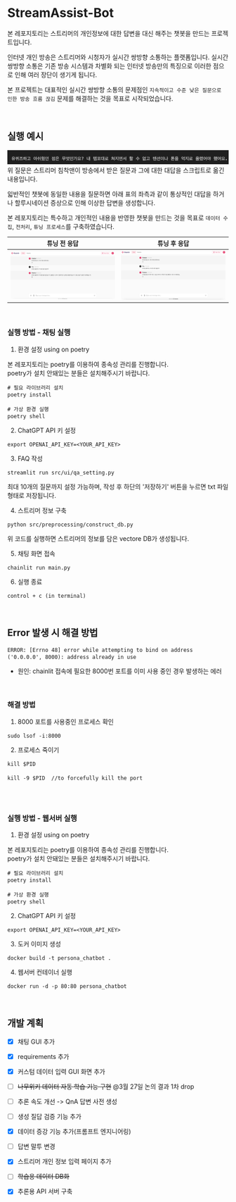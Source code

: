# StreamAssist-Bot


본 레포지토리는 스트리머의 개인정보에 대한 답변을 대신 해주는 챗봇을 만드는 프로젝트입니다. 

인터넷 개인 방송은 스트리머와 시청자가 실시간 쌍방향 소통하는 플랫폼입니다. 실시간 쌍방향 소통은 기존 방송 시스템과 차별화 되는 인터넷 방송만의 특징으로 이러한 점으로 인해 여러 장단이 생기게 됩니다. 

본 프로젝트는 대표적인 실시간 쌍방향 소통의 문제점인 `지속적이고 수준 낮은 질문으로 인한 방송 흐름 끊김` 문제를 해결하는 것을 목표로 시작되었습니다. 

<br>

## 실행 예시 
![qa](assets/qa.png)
위 질문은 스트리머 침착맨이 방송에서 받은 질문과 그에 대한 대답을 스크립트로 옮긴 내용입니다. 

읿반적인 챗봇에 동일한 내용을 질문하면 아래 표의 좌측과 같이 통상적인 대답을 하거나 할루시네이션 증상으로 인해 이상한 답변을 생성합니다. 

본 레포지토리는 특수하고 개인적인 내용을 반영한 챗봇을 만드는 것을 목표로 `데이터 수집`, `전처리`, `튜닝 프로세스`를 구축하였습니다. 


|튜닝 전 응답|튜닝 후 응답| 
|---|---|
|![before_tuning](assets/before_tuning.png)|![after_tuning](assets/after_tuning.png)|

<br>

### 실행 방법 - 채팅 실행 
1. 환경 설정 using on poetry

본 레포지토리는 poetry를 이용하여 종속성 관리를 진행합니다.    
poetry가 설치 안돼있는 분들은 설치해주시기 바랍니다. 
```
# 필요 라이브러리 설치 
poetry install 

# 가상 환경 실행 
poetry shell
```

2. ChatGPT API 키 설정 
```
export OPENAI_API_KEY=<YOUR_API_KEY>
```


3. FAQ 작성 
```
streamlit run src/ui/qa_setting.py
```
최대 10개의 질문까지 설정 가능하며, 작성 후 하단의 '저장하기' 버튼을 누르면 txt 파일 형태로 저장됩니다. 


4. 스트리머 정보 구축 
```
python src/preprocessing/construct_db.py
```

위 코드를 실행하면 스트리머의 정보를 담은 vectore DB가 생성됩니다. 


5. 채팅 화면 접속 

```
chainlit run main.py
```

6. 실행 종료 

```
control + c (in terminal)
```
<br>

## Error 발생 시 해결 방법 
```
ERROR: [Errno 48] error while attempting to bind on address ('0.0.0.0', 8000): address already in use
```

- 원인: chainlit 접속에 필요한 8000번 포트를 이미 사용 중인 경우 발생하는 에러 

<br>

### 해결 방법 
1. 8000 포트를 사용중인 프로세스 확인
```
sudo lsof -i:8000
```

2. 프로세스 죽이기 
```
kill $PID

kill -9 $PID  //to forcefully kill the port
```
<br></br>

### 실행 방법 - 웹서버 실행 

1. 환경 설정 using on poetry

본 레포지토리는 poetry를 이용하여 종속성 관리를 진행합니다.    
poetry가 설치 안돼있는 분들은 설치해주시기 바랍니다. 
```
# 필요 라이브러리 설치 
poetry install 

# 가상 환경 실행 
poetry shell
```

2. ChatGPT API 키 설정 
```
export OPENAI_API_KEY=<YOUR_API_KEY>
```

3. 도커 이미지 생성 
```
docker build -t persona_chatbot .
```

4. 웹서버 컨테이너 실행 
```
docker run -d -p 80:80 persona_chatbot
```

<br>

## 개발 계획 
- [x] 채팅 GUI 추가
- [x] requirements 추가 
- [x] 커스텀 데이터 입력 GUI 화면 추가 
- [ ] ~~나무위키 데이터 자동 학습 기능 구현~~ @3월 27일 논의 결과 1차 drop
- [ ] 추론 속도 개선 -> QnA 답변 사전 생성
- [ ] 생성 질답 검증 기능 추가
- [x] 데이터 증강 기능 추가(프롬프트 엔지니어링) 
- [ ] 답변 말투 변경 
- [x] 스트리머 개인 정보 입력 페이지 추가
- [ ] ~~학습용 데이터 DB화~~
- [x] 추론용 API 서버 구축

